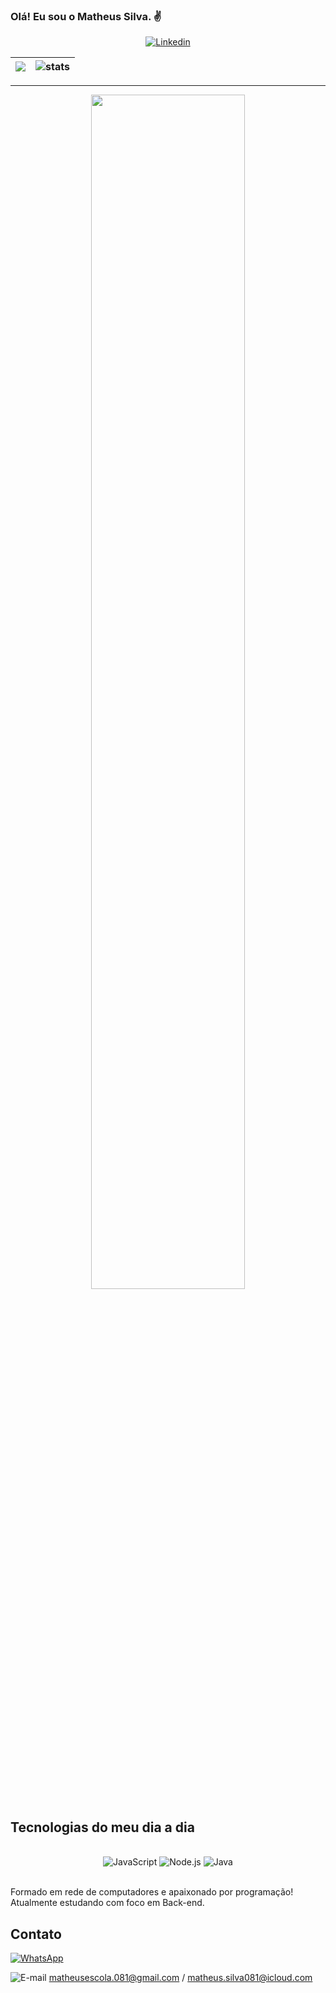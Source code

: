 
### Olá! Eu sou o Matheus Silva. ✌️ 
<div width="100%" align="center">
 
[![Linkedin](https://img.shields.io/badge/LinkedIn-0077B5?style=for-the-badge&logo=linkedin&logoColor=white)](https://www.linkedin.com/in/matheus-silva-720315190/)
</div>



| <img src="https://github-readme-stats.vercel.app/api?username=DevMatheusBarba&theme=shades-of-purple&show_icons=true" /> | <img src="https://github-readme-streak-stats.herokuapp.com/?user=DevMatheusBarba&theme=shades-of-purple" alt="stats" /> |
|:---:|:---:|

___

<div width="100%" align="center">
  <img width="70%" align="center" src="https://github-readme-stats.vercel.app/api/top-langs/?username=DevMatheusBarba&langs_count=6&theme=shades-of-purple&layout=compact" />
</div>


   ## Tecnologias do meu dia a dia

<div style="display: inline block" width="100%" align="center"><br/>
    <img alt="JavaScript" src="https://img.shields.io/badge/JavaScript-F7DF1E?style=for-the-badge&logo=javascript&logoColor=black">
    <img alt="Node.js" src="https://img.shields.io/badge/Node.js-43853D?style=for-the-badge&logo=node.js&logoColor=white">
    <img alt="Java" src="https://img.shields.io/badge/java-%23ED8B00.svg?style=for-the-badge&logo=openjdk&logoColor=white">
  
    
    
</div><br/>


Formado em rede de computadores e apaixonado por programação! Atualmente estudando com foco em Back-end.


## Contato

[![WhatsApp](https://img.shields.io/badge/WhatsApp-25D366?style=for-the-badge&logo=whatsapp&logoColor=white)](https://api.whatsapp.com/send?phone=5511947258649&text=Ol%C3%A1!%20Vim%20pelo%20seu%20perfil%20do%20GitHub)

![E-mail](https://img.shields.io/badge/Gmail-D14836?style=for-the-badge&logo=gmail&logoColor=white) matheusescola.081@gmail.com / matheus.silva081@icloud.com
